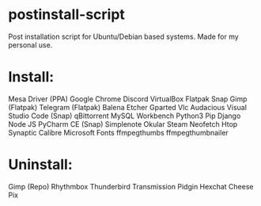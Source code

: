# postinstall-script
Post installation script for Ubuntu/Debian based systems. Made for my personal use.

# Install:
Mesa Driver (PPA)
Google Chrome
Discord
VirtualBox
Flatpak
Snap
Gimp (Flatpak)
Telegram (Flatpak)
Balena Etcher
Gparted
Vlc
Audacious
Visual Studio Code (Snap)
qBittorrent
MySQL Workbench
Python3
Pip
Django
Node JS
PyCharm CE (Snap)
Simplenote
Okular
Steam
Neofetch
Htop
Synaptic
Calibre
Microsoft Fonts
ffmpegthumbs
ffmpegthumbnailer

# Uninstall:
Gimp (Repo)
Rhythmbox
Thunderbird
Transmission
Pidgin
Hexchat
Cheese
Pix
